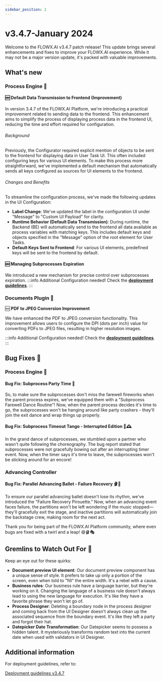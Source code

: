 ```yaml
---
sidebar_position: 2
---
```


# v3.4.7-January 2024

Welcome to the FLOWX.AI v3.4.7 patch release! This update brings several enhancements and fixes to improve your FLOWX.AI experience. While it may not be a major version update, it's packed with valuable improvements.

## **What's new** 

### Process Engine 🚂

#### 🆕 **Default Data Transmission to Frontend (Improvement)**

In version 3.4.7 of the FLOWX.AI Platform, we're introducing a practical improvement related to sending data to the frontend. This enhancement aims to simplify the process of displaying process data in the frontend UI, reducing the time and effort required for configuration.

###### Background

Previously, the Configurator required explicit mention of objects to be sent to the frontend for displaying data in User Task UI. This often included configuring keys for various UI elements. To make this process more straightforward, we've implemented a default mechanism that automatically sends all keys configured as sources for UI elements to the frontend.

###### Changes and Benefits

To streamline the configuration process, we've made the following updates in the UI Configuration:

* **Label Change**: We've updated the label in the configuration UI under "Message" to "Custom UI Payload" for clarity.
* **Runtime Behavior (Default Data Transmission)**: During runtime, the Backend (BE) will automatically send to the frontend all data available as process variables with matching keys. This includes default keys and objects specified in the "Message" option of the root element for User Tasks.
* **Default Keys Sent to Frontend**: For various UI elements, predefined keys will be sent to the frontend by default.

#### 🆕 **Managing Subprocesses Expiration**

We introduced a new mechanism for precise control over subprocesses expiration.
:::info
Additional Configuration needed! Check the [**deployment guidelines**](deployment-guidelines-v3.4.7#process-engine).
:::

### Documents Plugin 📄

🆕 **PDF to JPEG Conversion Improvement**

We have enhanced the PDF to JPEG conversion functionality. This improvement allows users to configure the DPI (dots per inch) value for converting PDFs to JPEG files, resulting in higher resolution images.  

:::info
Additional Configuration needed! Check the [**deployment guidelines**](deployment-guidelines-v3.4.7#additional-configuration).
:::

## **Bug Fixes** 🔧

### Process Engine 🚂

#### Bug Fix: Subprocess Party Time 🎉

So, to make sure the subprocesses don't miss the farewell fireworks when the parent process expires, we've equipped them with a "Subprocess Farewell Dance Routine"! Now, when the parent process decides it's time to go, the subprocesses won't be hanging around like party crashers - they'll join the exit dance and wrap things up properly.

#### Bug Fix: Subprocess Timeout Tango - Interrupted Edition 💃🕰️

In the grand dance of subprocesses, we stumbled upon a partner who wasn't quite following the choreography. The bug report stated that subprocesses were not gracefully bowing out after an interrupting timer event. Now, when the timer says it's time to leave, the subprocesses won't be sticking around for an encore! 


### Advancing Controller

#### Bug Fix: Parallel Advancing Ballet - Failure Recovery 🩰🐞

To ensure our parallel advancing ballet doesn't lose its rhythm, we've introduced the "Failure Recovery Pirouette." Now, when an advancing event faces failure, the partitions won't be left wondering if the music stopped—they'll gracefully exit the stage, and inactive partitions will automatically join the backstage crew, making room for the next act.

Thank you for being part of the FLOWX.AI Platform community, where even bugs are fixed with a twirl and a leap! 😄🩰🎭

## **Gremlins to Watch Out For** 🙁

Keep an eye out for these quirks:

* **Document preview UI element**: Our document preview component has a unique sense of style. It prefers to take up only a portion of the screen, even when told to "fill" the entire width. It's a rebel with a cause.
* **Business rules**: Our business rule have a language barrier, but they're working on it. Changing the language of a business rule doesn't always lead to using the new language for execution. It's like they have a favorite phrase they won't let go of.
* **Process Designer**: Deleting a boundary node in the process designer and coming back from the UI Designer doesn't always clean up the associated sequence from the boundary event. It's like they left a party and forgot their hat.
* **Datepicker Date Transformation**: Our Datepicker seems to possess a hidden talent. It mysteriously transforms random text into the current date when used with validators in UI Designer.

## **Additional information**

For deployment guidelines, refer to:
 
[Deployment guidelines v3.4.7](./deployment-guidelines-v3.4.7)



